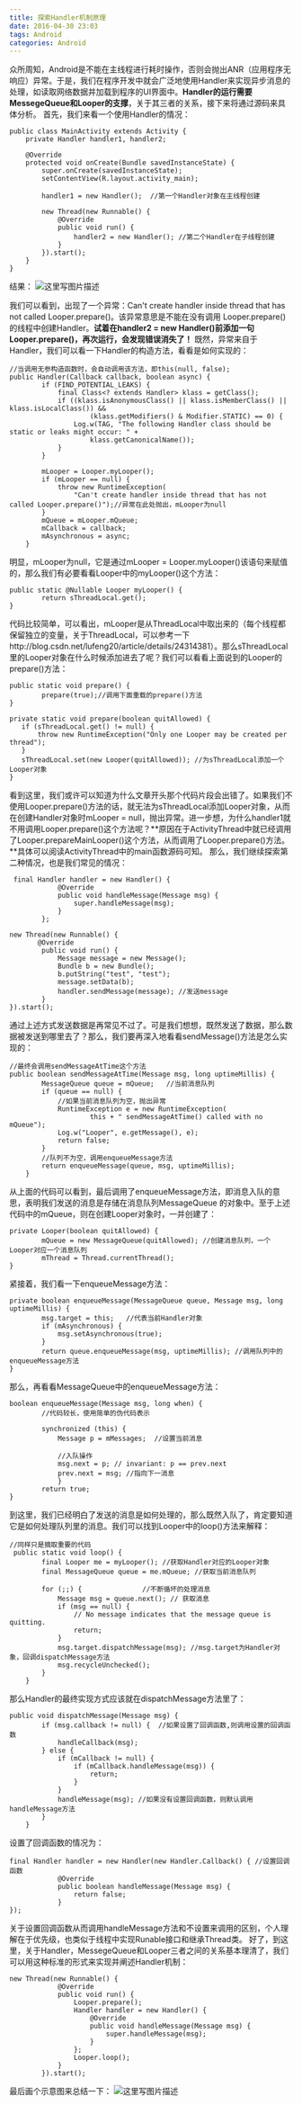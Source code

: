 ```yaml
---
title: 探索Handler机制原理
date: 2016-04-30 23:03
tags: Android
categories: Android
---
```


众所周知，Android是不能在主线程进行耗时操作，否则会抛出ANR（应用程序无响应）异常。于是，我们在程序开发中就会广泛地使用Handler来实现异步消息的处理，如读取网络数据并加载到程序的UI界面中。**Handler的运行需要MessegeQueue和Looper的支撑**，关于其三者的关系，接下来将通过源码来具体分析。
首先，我们来看一个使用Handler的情况：
```
public class MainActivity extends Activity {
    private Handler handler1, handler2;

    @Override
    protected void onCreate(Bundle savedInstanceState) {
        super.onCreate(savedInstanceState);
        setContentView(R.layout.activity_main);

        handler1 = new Handler();  //第一个Handler对象在主线程创建

        new Thread(new Runnable() {
            @Override
            public void run() {
                handler2 = new Handler(); //第二个Handler在子线程创建
            }
        }).start();
    }
}
```
结果：
![这里写图片描述](http://img.blog.csdn.net/20160430205340698)
<!--more-->
我们可以看到，出现了一个异常：Can't create handler inside thread that has not called Looper.prepare()。该异常意思是不能在没有调用 Looper.prepare()的线程中创建Handler。**试着在handler2 = new Handler()前添加一句Looper.prepare()，再次运行，会发现错误消失了！**
既然，异常来自于Handler，我们可以看一下Handler的构造方法，看看是如何实现的：

```
//当调用无参构造函数时，会自动调用该方法，即this(null, false);
public Handler(Callback callback, boolean async) {
        if (FIND_POTENTIAL_LEAKS) {
            final Class<? extends Handler> klass = getClass();
            if ((klass.isAnonymousClass() || klass.isMemberClass() || klass.isLocalClass()) &&
                    (klass.getModifiers() & Modifier.STATIC) == 0) {
                Log.w(TAG, "The following Handler class should be static or leaks might occur: " +
                    klass.getCanonicalName());
            }
        }

        mLooper = Looper.myLooper(); 
        if (mLooper == null) {  
            throw new RuntimeException(
                "Can't create handler inside thread that has not called Looper.prepare()");//异常在此处抛出，mLooper为null
        }
        mQueue = mLooper.mQueue;
        mCallback = callback;
        mAsynchronous = async;
    }
```
明显，mLooper为null，它是通过mLooper = Looper.myLooper()该语句来赋值的，那么我们有必要看看Looper中的myLooper()这个方法：

```
public static @Nullable Looper myLooper() {
        return sThreadLocal.get();
}
```
代码比较简单，可以看出，mLooper是从ThreadLocal中取出来的（每个线程都保留独立的变量，关于ThreadLocal，可以参考一下http://blog.csdn.net/lufeng20/article/details/24314381）。那么sThreadLocal里的Looper对象在什么时候添加进去了呢？我们可以看看上面说到的Looper的prepare()方法：

```
public static void prepare() { 
        prepare(true);//调用下面重载的prepare()方法
}

private static void prepare(boolean quitAllowed) {
   if (sThreadLocal.get() != null) {
       throw new RuntimeException("Only one Looper may be created per thread");
   }
   sThreadLocal.set(new Looper(quitAllowed)); //为sThreadLocal添加一个Looper对象
}
```
看到这里，我们或许可以知道为什么文章开头那个代码片段会出错了。如果我们不使用Looper.prepare()方法的话，就无法为sThreadLocal添加Looper对象，从而在创建Handler对象时mLooper = null，抛出异常。进一步想，为什么handler1就不用调用Looper.prepare()这个方法呢？**原因在于ActivityThread中就已经调用了Looper.prepareMainLooper()这个方法，从而调用了Looper.prepare()方法。**具体可以阅读ActivityThread中的main函数源码可知。
那么，我们继续探索第二种情况，也是我们常见的情况：

```
 final Handler handler = new Handler() {
            @Override
            public void handleMessage(Message msg) {
                super.handleMessage(msg);
            }
        };

new Thread(new Runnable() {
       @Override
        public void run() {
            Message message = new Message();
            Bundle b = new Bundle();
            b.putString("test", "test");
            message.setData(b);
            handler.sendMessage(message); //发送message
        }
}).start();
```
通过上述方式发送数据是再常见不过了。可是我们想想，既然发送了数据，那么数据被发送到哪里去了？那么，我们要再深入地看看sendMessage()方法是怎么实现的：

```
//最终会调用sendMessageAtTime这个方法
public boolean sendMessageAtTime(Message msg, long uptimeMillis) {
        MessageQueue queue = mQueue;   //当前消息队列
        if (queue == null) {
	        //如果当前消息队列为空，抛出异常
            RuntimeException e = new RuntimeException(
                    this + " sendMessageAtTime() called with no mQueue");
            Log.w("Looper", e.getMessage(), e);
            return false;
        }
        //队列不为空，调用enqueueMessage方法
        return enqueueMessage(queue, msg, uptimeMillis);
    }
```
从上面的代码可以看到，最后调用了enqueueMessage方法，即消息入队的意思，表明我们发送的消息是存储在消息队列MessageQueue 的对象中。至于上述代码中的mQueue，则在创建Looper对象时，一并创建了：

```
private Looper(boolean quitAllowed) {
        mQueue = new MessageQueue(quitAllowed); //创建消息队列，一个Looper对应一个消息队列
        mThread = Thread.currentThread();
}
```
紧接着，我们看一下enqueueMessage方法：

```
private boolean enqueueMessage(MessageQueue queue, Message msg, long uptimeMillis) {
        msg.target = this;   //代表当前Handler对象
        if (mAsynchronous) {
            msg.setAsynchronous(true);
        }
        return queue.enqueueMessage(msg, uptimeMillis); //调用队列中的enqueueMessage方法
}
```
那么，再看看MessageQueue中的enqueueMessage方法：

```
boolean enqueueMessage(Message msg, long when) {
		//代码较长，使用简单的伪代码表示
		
        synchronized (this) {
            Message p = mMessages;  //设置当前消息
			
			//入队操作
            msg.next = p; // invariant: p == prev.next
            prev.next = msg; //指向下一消息
            }
        return true;
}
```
到这里，我们已经明白了发送的消息是如何处理的，那么既然入队了，肯定要知道它是如何处理队列里的消息。我们可以找到Looper中的loop()方法来解释：

```
//同样只是摘取重要的代码
 public static void loop() {
        final Looper me = myLooper(); //获取Handler对应的Looper对象
        final MessageQueue queue = me.mQueue; //获取当前消息队列

        for (;;) {               //不断循坏的处理消息
            Message msg = queue.next(); // 获取消息
            if (msg == null) {
                // No message indicates that the message queue is quitting.
                return;
            }
            msg.target.dispatchMessage(msg); //msg.target为Handler对象，回调dispatchMessage方法
            msg.recycleUnchecked();
        }
    }
```
那么Handler的最终实现方式应该就在dispatchMessage方法里了：

```
public void dispatchMessage(Message msg) {
        if (msg.callback != null) {  //如果设置了回调函数,则调用设置的回调函数
            handleCallback(msg);
        } else {
            if (mCallback != null) {
                if (mCallback.handleMessage(msg)) {
                    return;
                }
            }
            handleMessage(msg); //如果没有设置回调函数，则默认调用handleMessage方法
        }
    }
```
设置了回调函数的情况为：

```
final Handler handler = new Handler(new Handler.Callback() { //设置回调函数
            @Override
            public boolean handleMessage(Message msg) {
                return false;
            }
});
```
关于设置回调函数从而调用handleMessage方法和不设置来调用的区别，个人理解在于优先级，也类似于线程中实现Runable接口和继承Thread类。
好了，到这里，关于Handler，MessegeQueue和Looper三者之间的关系基本理清了，我们可以用这种标准的形式来实现并阐述Handler机制：

```
new Thread(new Runnable() {
            @Override
            public void run() {
                Looper.prepare();
                Handler handler = new Handler() {
                    @Override
                    public void handleMessage(Message msg) {
                        super.handleMessage(msg);
                    }
                };
                Looper.loop();
            }
        }).start();
```

最后画个示意图来总结一下：
![这里写图片描述](http://img.blog.csdn.net/20160430230204495)
